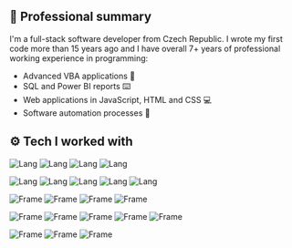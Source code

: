 ## 📃 Professional summary

I'm a full-stack software developer from Czech Republic. I wrote my first code more than 15 years ago and I have overall 7+ years of professional working experience in programming:
- Advanced VBA applications 💾
- SQL and Power BI reports ⌨️
- Web applications in JavaScript, HTML and CSS 💻
- Software automation processes 🦾

## ⚙️ Tech I worked with

![Lang](https://img.shields.io/badge/HTML5-E34F26?style=for-the-badge&logo=html5&logoColor=white)
![Lang](https://img.shields.io/badge/CSS3-1572B6?style=for-the-badge&logo=css3&logoColor=white)
![Lang](https://img.shields.io/badge/JavaScript-323330?style=for-the-badge&logo=javascript&logoColor=F7DF1E)
![Lang](https://img.shields.io/badge/TypeScript-007ACC?style=for-the-badge&logo=typescript&logoColor=white)

![Lang](https://img.shields.io/badge/SQL_Server-CC2927?style=for-the-badge&logo=microsoft-sql-server&logoColor=white)
![Lang](https://img.shields.io/badge/PostgreSQL-316192?style=for-the-badge&logo=postgresql&logoColor=white)
![Lang](https://img.shields.io/badge/Excel_VBA-217346?style=for-the-badge&logo=visualbasic&logoColor=white)
![Lang](https://img.shields.io/badge/Power_query-F7DF1E?style=for-the-badge)
![Lang](https://img.shields.io/badge/DAX-593D88?style=for-the-badge)

![Frame](https://img.shields.io/badge/Node.js-43853D?style=for-the-badge&logo=node.js&logoColor=white)
![Frame](https://img.shields.io/badge/Express.js-404D59?style=for-the-badge)
![Frame](https://img.shields.io/badge/Koa-323330?style=for-the-badge&logo=koa&logoColor=white)
![Frame](https://img.shields.io/badge/sequelize-323330?style=for-the-badge&logo=sequelize&logoColor=blue)

![Frame](https://img.shields.io/badge/React-20232A?style=for-the-badge&logo=react&logoColor=61DAFB)
![Frame](https://img.shields.io/badge/Angular-DD0031?style=for-the-badge&logo=angular&logoColor=white)
![Frame](https://img.shields.io/badge/Redux-593D88?style=for-the-badge&logo=redux&logoColor=white)
![Frame](https://img.shields.io/badge/Jest-323330?style=for-the-badge&logo=Jest&logoColor=white)
![Frame](https://img.shields.io/badge/Wordpress-21759B?style=for-the-badge&logo=wordpress&logoColor=white)

![Frame](https://img.shields.io/badge/Power_BI-F7DF1E?style=for-the-badge&logo=powerbi&logoColor=gray)
![Frame](https://img.shields.io/badge/.NET-5C2D91?style=for-the-badge&logo=.net&logoColor=white)
![Frame](https://img.shields.io/badge/UiPath-D83B01?style=for-the-badge)

